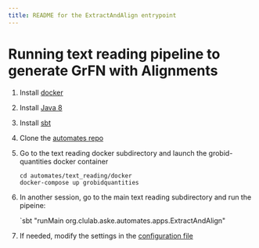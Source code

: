 ```yaml
---
title: README for the ExtractAndAlign entrypoint
---
```


# Running text reading pipeline to generate GrFN with Alignments

1. Install [docker](https://docs.docker.com/install/)

2. Install [Java 8](https://www.oracle.com/technetwork/java/javase/downloads/jdk8-downloads-2133151.html)

3. Install [sbt](https://www.scala-sbt.org/release/docs/Setup.html)

4. Clone the [automates repo](https://github.com/ml4ai/automates)

5. Go to the text reading docker subdirectory and launch the grobid-quantities docker container

   ```
   cd automates/text_reading/docker
   docker-compose up grobidquantities
   ```

6. In another session, go to the main text reading subdirectory and run the pipeine:

   `sbt "runMain org.clulab.aske.automates.apps.ExtractAndAlign"

7. If needed, modify the settings in the [configuration file](https://github.com/ml4ai/automates/blob/master/text_reading/src/main/resources/automates.conf)

